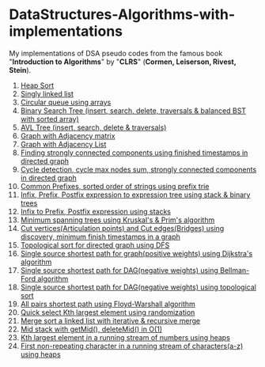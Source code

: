 # DataStructures-Algorithms-with-implementations
My implementations of DSA pseudo codes from the famous book "**Introduction to Algorithms**" by "**CLRS**" (**Cormen, Leiserson, Rivest, Stein**).
1. <a href="https://ideone.com/bDpFMw">Heap Sort</a>
2. <a href="https://workat.tech/codes/u3kga6k1">Singly linked list</a>
3. <a href="https://ideone.com/r6iZfI">Circular queue using arrays</a>
4. <a href="https://ideone.com/AxYbv4">Binary Search Tree (insert, search, delete, traversals & balanced BST with sorted array)</a>
5. <a href="https://ideone.com/gnRXTc">AVL Tree (insert, search, delete & traversals)</a>
6. <a href="https://ideone.com/1paItO">Graph with Adjacency matrix</a>
7. <a href="https://ideone.com/CcvSqG">Graph with Adjacency List</a>
8. <a href="https://ideone.com/bivKi0">Finding strongly connected components using finished timestamps in directed graph</a>
9. <a href="https://ideone.com/LHHzzY">Cycle detection, cycle max nodes sum, strongly connected components in directed graph</a>
10. <a href="https://ideone.com/e8ZWBO">Common Prefixes, sorted order of strings using prefix trie</a>
11. <a href="https://ideone.com/45LIh1">Infix, Prefix, Postfix expression to expression tree using stack & binary trees</a>
12. <a href="https://ideone.com/mtwH5r">Infix to Prefix, Postfix expression using stacks</a>
13. <a href="https://ideone.com/UdCkpn">Minimum spanning trees using Kruskal's & Prim's algorithm</a>
14. <a href="https://ideone.com/wGSJ7W">Cut vertices(Articulation points) and Cut edges(Bridges) using discovery, minimum finish timestamps in a graph</a>
15. <a href="https://ideone.com/EYw1ut">Topological sort for directed graph using DFS</a>
16. <a href="https://ideone.com/wYe5sa">Single source shortest path for graph(positive weights) using Dijkstra's algorithm</a>
17. <a href="https://ideone.com/DPperb">Single source shortest path for DAG(negative weights) using Bellman-Ford algorithm</a>
18. <a href="https://ideone.com/HhYGbc">Single source shortest path for DAG(negative weights) using topological sort</a>
19. <a href="https://ideone.com/6HlfDE">All pairs shortest path using Floyd-Warshall algorithm</a>
20. <a href="https://ideone.com/EdYSh6">Quick select Kth largest element using randomization</a>
21. <a href="https://ideone.com/UbiSjb">Merge sort a linked list with iterative & recursive merge</a>
22. <a href="https://ideone.com/MjYoLl">Mid stack with getMid(), deleteMid() in O(1)</a>
23. <a href="https://ideone.com/yfsUSu">Kth largest element in a running stream of numbers using heaps</a>
24. <a href="https://ideone.com/FLzeFU">First non-repeating character in a running stream of characters(a-z) using heaps</a>
